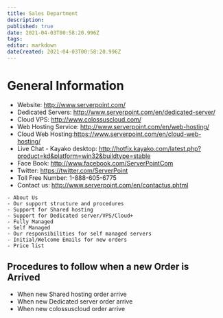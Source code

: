 ```yaml
---
title: Sales Department
description: 
published: true
date: 2021-04-03T00:58:20.996Z
tags: 
editor: markdown
dateCreated: 2021-04-03T00:58:20.996Z
---
```


# General Information

- Website: http://www.serverpoint.com/
- Dedicated Servers: http://www.serverpoint.com/en/dedicated-server/
- Cloud VPS: http://www.colossuscloud.com/
- Web Hosting Service: http://www.serverpoint.com/en/web-hosting/
- Cloud Web Hosting:https://www.serverpoint.com/en/cloud-web-hosting/
- Live Chat - Kayako desktop: http://hotfix.kayako.com/latest.php?product=kd&platform=win32&buildtype=stable
- Face Book: http://www.facebook.com/ServerPointCom
- Twitter: https://twitter.com/ServerPoint
- Toll Free Number: 1-888-605-6775
- Contact us: http://www.serverpoint.com/en/contactus.phtml


```
- About Us
- Our support structure and procedures
- Support for Shared hosting
- Support for Dedicated server/VPS/Cloud+
- Fully Managed
- Self Managed
- Our responsibilities for self managed servers
- Initial/Welcome Emails for new orders
- Price list

```

## Procedures to follow when a new Order is Arrived

- When new Shared hosting order arrive
- When new Dedicated server order arrive
- When new colossuscloud order arrive
